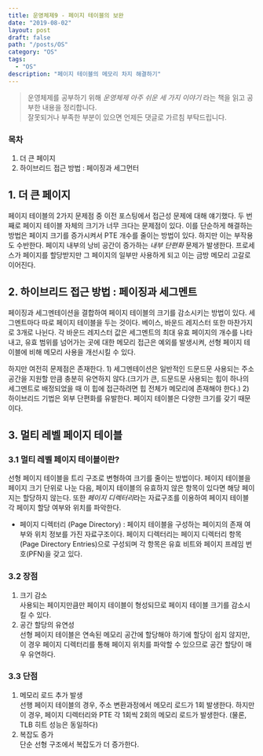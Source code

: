 ```yaml
---
title: 운영체제9 - 페이지 테이블의 보완
date: "2019-08-02"
layout: post
draft: false
path: "/posts/OS"
category: "OS"
tags:
  - "OS"
description: "페이지 테이블의 메모리 차지 해결하기"
---
```


> 운영체제를 공부하기 위해 *운영체제 아주 쉬운 세 가지 이야기* 라는 책을 읽고 공부한 내용을 정리합니다.  
> 잘못되거나 부족한 부분이 있으면 언제든 댓글로 가르침 부탁드립니다.


### 목차
1. 더 큰 페이지
2. 하이브리드 접근 방법 : 페이징과 세그먼터
  
## 1. 더 큰 페이지
페이지 테이블의 2가지 문제점 중 이전 포스팅에서 접근성 문제에 대해 얘기했다. 두 번째로 페이지 테이블 자체의 크기가 너무 크다는 문제점이 있다. 이를 단순하게 해결하는 방법은 페이지 크기를 증가시켜서 PTE 개수를 줄이는 방법이 있다. 하지만 이는 부작용도 수반한다. 페이지 내부의 낭비 공간이 증가하는 *내부 단편화* 문제가 발생한다. 프로세스가 페이지를 할당받지만 그 페이지의 일부만 사용하게 되고 이는 금방 메모리 고갈로 이어진다.
   
  
## 2. 하이브리드 접근 방법 : 페이징과 세그멘트
페이징과 세그멘테이션을 결합하여 페이지 테이블의 크기를 감소시키는 방법이 있다. 세그멘트마다 따로 페이지 테이블을 두는 것이다. 베이스, 바운드 레지스터 또한 마찬가지로 3개로 나뉜다. 각 바운드 레지스터 값은 세그멘트의 최대 유효 페이지의 개수를 나타내고, 유효 범위를 넘어가는 곳에 대한 메모리 접근은 예외를 발생시켜, 선형 페이지 테이블에 비해 메모리 사용을 개선시킬 수 있다.  

하지만 여전히 문제점은 존재한다. 1) 세그멘테이션은 일반적인 드문드문 사용되는 주소 공간을 지원할 만큼 충분히 유연하지 않다.(크기가 큰, 드문드문 사용되는 힙이 하나의 세그멘트로 배정되었을 때 이 힙에 접근하려면 힙 전체가 메모리에 존재해야 한다.) 2) 하이브리드 기법은 외부 단편화를 유발한다. 페이지 테이블은 다양한 크기를 갖기 때문이다.
   
  
## 3. 멀티 레벨 페이지 테이블
### 3.1 멀티 레벨 페이지 테이블이란?
선형 페이지 테이블을 트리 구조로 변형하여 크기를 줄이는 방법이다. 페이지 테이블을 페이지 크기 단위로 나눈 다음, 페이지 테이블의 유효하지 않은 항목이 있다면 해당 페이지는 할당하지 않는다. 또한 *페이지 디렉터리*라는 자료구조를 이용하여 페이지 테이블 각 페이지 할당 여부와 위치를 파악한다.  
  
* 페이지 디렉터리 (Page Directory) : 페이지 테이블을 구성하는 페이지의 존재 여부와 위치 정보를 가진 자료구조이다. 페이지 디렉터리는 페이지 디렉터리 항목(Page Directory Entries)으로 구성되며 각 항목은 유효 비트와 페이지 프레임 번호(PFN)을 갖고 있다.


### 3.2 장점
1. 크기 감소  
사용되는 페이지만큼만 페이지 테이블이 형성되므로 페이지 테이블 크기를 감소시킬 수 있다.  
2. 공간 할당의 유연성  
선형 페이지 테이블은 연속된 메모리 공간에 할당해야 하기에 할당이 쉽지 않지만, 이 경우 페이지 디렉터리를 통해 페이지 위치를 파악할 수 있으므로 공간 할당이 매우 유연하다.  

### 3.3 단점
1. 메모리 로드 추가 발생  
선행 페이지 테이블의 경우, 주소 변환과정에서 메모리 로드가 1회 발생한다. 하지만 이 경우, 페이지 디렉터리와 PTE 각 1회씩 2회의 메모리 로드가 발생한다. (물론, TLB 히트 성능은 동일하다)  
2. 복잡도 증가  
단순 선형 구조에서 복잡도가 더 증가한다.



